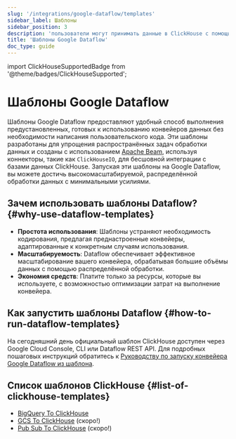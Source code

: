 ```yaml
---
slug: '/integrations/google-dataflow/templates'
sidebar_label: Шаблоны
sidebar_position: 3
description: 'пользователи могут принимать данные в ClickHouse с помощью Шаблонов'
title: 'Шаблоны Google Dataflow'
doc_type: guide
---
```

import ClickHouseSupportedBadge from '@theme/badges/ClickHouseSupported';


# Шаблоны Google Dataflow

<ClickHouseSupportedBadge/>

Шаблоны Google Dataflow предоставляют удобный способ выполнения предустановленных, готовых к использованию конвейеров данных без необходимости написания пользовательского кода. Эти шаблоны разработаны для упрощения распространённых задач обработки данных и созданы с использованием [Apache Beam](https://beam.apache.org/), используя коннекторы, такие как `ClickHouseIO`, для бесшовной интеграции с базами данных ClickHouse. Запуская эти шаблоны на Google Dataflow, вы можете достичь высокомасштабируемой, распределённой обработки данных с минимальными усилиями.

## Зачем использовать шаблоны Dataflow? {#why-use-dataflow-templates}

- **Простота использования**: Шаблоны устраняют необходимость кодирования, предлагая преднастроенные конвейеры, адаптированные к конкретным случаям использования.
- **Масштабируемость**: Dataflow обеспечивает эффективное масштабирование вашего конвейера, обрабатывая большие объёмы данных с помощью распределённой обработки.
- **Экономия средств**: Платите только за ресурсы, которые вы используете, с возможностью оптимизации затрат на выполнение конвейера.

## Как запустить шаблоны Dataflow {#how-to-run-dataflow-templates}

На сегодняшний день официальный шаблон ClickHouse доступен через Google Cloud Console, CLI или Dataflow REST API. Для подробных пошаговых инструкций обратитесь к [Руководству по запуску конвейера Google Dataflow из шаблона](https://cloud.google.com/dataflow/docs/templates/provided-templates).

## Список шаблонов ClickHouse {#list-of-clickhouse-templates}
* [BigQuery To ClickHouse](./templates/bigquery-to-clickhouse)
* [GCS To ClickHouse](https://github.com/ClickHouse/DataflowTemplates/issues/3) (скоро!)
* [Pub Sub To ClickHouse](https://github.com/ClickHouse/DataflowTemplates/issues/4) (скоро!)
